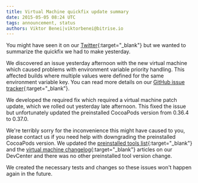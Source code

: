 ```yaml
---
title: Virtual Machine quickfix update summary
date: 2015-05-05 08:24 UTC
tags: announcement, status
authors: Viktor Benei|viktorbenei@bitrise.io
---
```


You might have seen it on our [Twitter](https://twitter.com/bitrise){:target="_blank"}
but we wanted to summarize the quickfix we had to make yesterday.

We discovered an issue yesterday afternoon with the new virtual machine
which caused problems with environment variable priority handling.
This affected builds where multiple values were defined for the same
environment variable key. You can read more details
on our [GitHub issue tracker](https://github.com/bitrise-io/bitrise.io/issues/6){:target="_blank"}.

We developed the required fix which required a virtual machine
patch update, which we rolled out yesterday late afternoon.
This fixed the issue but unfortunately updated the preinstalled
CocoaPods version from 0.36.4 to 0.37.0.

We're terribly sorry for the inconvenience this might have caused to you,
please contact us if you need help with downgrading the preinstalled
CocoaPods version. We updated the [preinstalled tools list](http://devcenter.bitrise.io/docs/virtual-machine-updates.html){:target="_blank"}
and the [virtual machine changelog](http://devcenter.bitrise.io/docs/vm-box-changelog.html){:target="_blank"} articles on our DevCenter and there was no other preinstalled tool version change.

We created the necessary tests and changes so these issues won't happen again in
the future.

